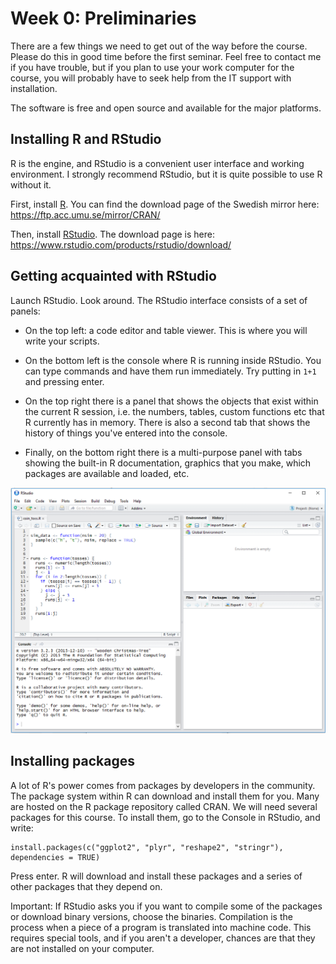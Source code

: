 # Week 0: Preliminaries

There are a few things we need to get out of the way before the course. Please do this in good time before the first seminar. Feel free to contact me if you have trouble, but if you plan to use your work computer for the course, you will probably have to seek help from the IT support with installation.

The software is free and open source and available for the major platforms.


## Installing R and RStudio

R is the engine, and RStudio is a convenient user interface and working environment. I strongly recommend RStudio, but it is quite possible to use R without it.

First, install [R](https://www.r-project.org/). You can find the download page of the Swedish mirror  here: <https://ftp.acc.umu.se/mirror/CRAN/>

Then, install [RStudio](https://www.rstudio.com/). The download page is here: <https://www.rstudio.com/products/rstudio/download/>


## Getting acquainted with RStudio

Launch RStudio. Look around. The RStudio interface consists of a set of panels:

* On the top left: a code editor and table viewer. This is where you will write your scripts.

* On the bottom left is the console where R is running inside RStudio. You can type commands and have them run immediately. Try putting in `1+1` and pressing enter.

* On the top right there is a panel that shows the objects that exist within the current R session, i.e. the numbers, tables, custom functions etc that R currently has in memory. There is also a second tab that shows the history of things you've entered into the console.

* Finally, on the bottom right there is a multi-purpose panel with tabs showing the built-in R documentation, graphics that you make, which packages are available and loaded, etc.

![Rstudio screenshot](rstudio.png "RStudio screenshot")


## Installing packages

A lot of R's power comes from packages by developers in the community. The package system within R can download and install them for you. Many are hosted on the R package repository called CRAN. We will need several packages for this course. To install them, go to the Console in RStudio, and write:

```
install.packages(c("ggplot2", "plyr", "reshape2", "stringr"), dependencies = TRUE)
```

Press enter. R will download and install these packages and a series of other packages that they depend on. 

Important: If RStudio asks you if you want to compile some of the packages or download binary versions, choose the binaries. Compilation is the process when a piece of a program is translated into machine code. This requires special tools, and if you aren't a developer, chances are that they are not installed on your computer.